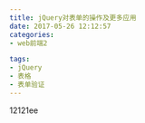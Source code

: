 ```yaml
---
title: jQuery对表单的操作及更多应用
date: 2017-05-26 12:12:57
categories: 
- web前端2

tags:
- jQuery
- 表格
- 表单验证
---
```


12121ee